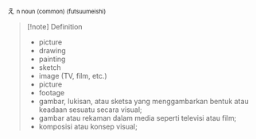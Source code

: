え
<small>n noun (common) (futsuumeishi)
</small>
>[!note] Definition
>- picture
>- drawing
>- painting
>- sketch
>-  image (TV, film, etc.)
>- picture
>- footage
>- gambar, lukisan, atau sketsa yang menggambarkan bentuk atau keadaan sesuatu secara visual;
>- gambar atau rekaman dalam media seperti televisi atau film;
>- komposisi atau konsep visual;


